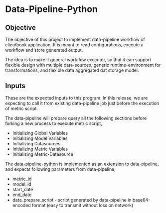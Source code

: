 # Data-Pipeline-Python

## Objective
The objective of this project to implement data-pipeline workflow of clientbook application. It is meant to read configurations, execute a workflow and store generated output.

The idea is to make it general workflow executor, so that it can support flexible design with multiple data-sources, generic runtime-environment for transformations, and flexible data aggregated dat storage model.

## Inputs
These are the expected inputs to this program. In this release, we are expecting to call it from existing data-pipeline job just before the execution of metric script. 

The data-pipeline will prepare query all the following sections before forking a new process to execute metric script,
* Initializing Global Variables
* Initializing Model Variables
* Initializing Datasources
* Initializing Metric Variables
* Initializing Metric-Datasource

The data-pipeline-python is implemented as an extension to data-pipeline, and expects following parameters from data-pipeline,
* metric_id
* model_id
* start_date
* end_date
* data_prepare_script - script generated by data-pipeline in base64-encoded format (easy to transmit without loss on network)